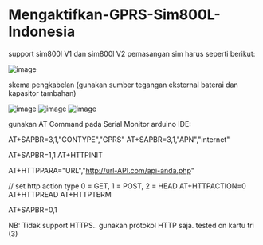 # Mengaktifkan-GPRS-Sim800L-Indonesia
support sim800l V1 dan sim800l V2
pemasangan sim harus seperti berikut:

![image](https://user-images.githubusercontent.com/83158809/147747798-1d0c9b90-28c2-4ad1-b836-2ac97f0a1b0e.png)

skema pengkabelan (gunakan sumber tegangan eksternal baterai dan kapasitor tambahan)

![image](https://user-images.githubusercontent.com/83158809/147747862-718e2ea2-6c40-4813-b76f-28f66ae979a2.png)
![image](https://user-images.githubusercontent.com/83158809/147748048-f9d19a72-1cb8-4b6e-9243-14da14aedf53.png)
![image](https://user-images.githubusercontent.com/83158809/147748088-9ce74c4b-4f6c-4cb3-be08-165b85b57256.png)


gunakan AT Command pada Serial Monitor arduino IDE:

AT+SAPBR=3,1,"CONTYPE","GPRS"
AT+SAPBR=3,1,"APN","internet"

AT+SAPBR=1,1
AT+HTTPINIT

AT+HTTPPARA="URL","http://url-API.com/api-anda.php"

// set http action type 0 = GET, 1 = POST, 2 = HEAD
AT+HTTPACTION=0
AT+HTTPREAD
AT+HTTPTERM

AT+SAPBR=0,1

NB: Tidak support HTTPS.. gunakan protokol HTTP saja. tested on kartu tri (3)
